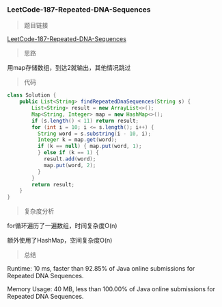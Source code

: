 ### LeetCode-187-Repeated-DNA-Sequences

> 题目链接

[LeetCode-187-Repeated-DNA-Sequences](https://leetcode.com/problems/repeated-dna-sequences/)

> 思路

用map存储数组，到达2就输出，其他情况跳过

> 代码

```java
class Solution {
    public List<String> findRepeatedDnaSequences(String s) {
        List<String> result = new ArrayList<>();
        Map<String, Integer> map = new HashMap<>();
        if (s.length() < 11) return result;
        for (int i = 10; i <= s.length(); i++) {
          String word = s.substring(i - 10, i);
          Integer k = map.get(word);
          if (k == null) { map.put(word, 1);
          } else if (k == 1) {
            result.add(word);
            map.put(word, 2);
          }
        }
        return result;
    }
}
```

> 复杂度分析

for循环遍历了一遍数组，时间复杂度O(n)

额外使用了HashMap，空间复杂度O(n)

> 总结

Runtime: 10 ms, faster than 92.85% of Java online submissions for Repeated DNA Sequences.

Memory Usage: 40 MB, less than 100.00% of Java online submissions for Repeated DNA Sequences.
